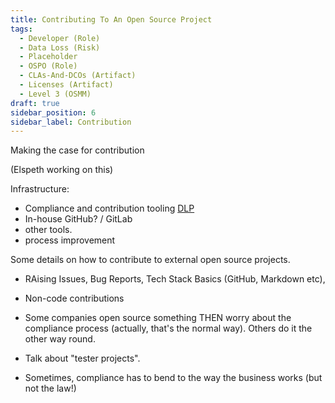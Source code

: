 ```yaml
---
title: Contributing To An Open Source Project
tags: 
  - Developer (Role)
  - Data Loss (Risk)
  - Placeholder
  - OSPO (Role)
  - CLAs-And-DCOs (Artifact)
  - Licenses (Artifact)
  - Level 3 (OSMM)
draft: true
sidebar_position: 6
sidebar_label: Contribution
---
```


Making the case for contribution

(Elspeth working on this)


Infrastructure:


 - Compliance and contribution tooling [DLP](DLP)
 - In-house GitHub?  / GitLab  
 - other tools.
 - process improvement

Some details on how to contribute to external open source projects.

- RAising Issues, Bug Reports, Tech Stack Basics (GitHub, Markdown etc), 
- Non-code contributions


- Some companies open source something THEN worry about the compliance process (actually, that's the normal way).  Others do it the other way round.
- Talk about "tester projects".
- Sometimes, compliance has to bend to the way the business works (but not the law!)
